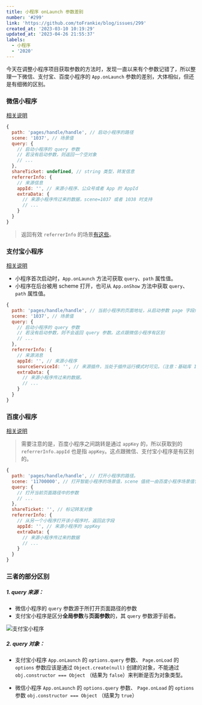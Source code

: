 ```yaml
---
title: 小程序 onLaunch 参数差别
number: '#299'
link: 'https://github.com/toFrankie/blog/issues/299'
created_at: '2023-03-10 10:19:29'
updated_at: '2023-04-26 21:55:37'
labels:
  - 小程序
  - '2020'
---
```

今天在调整小程序项目获取参数的方法时，发现一直以来有个参数记错了，所以整理一下微信、支付宝、百度小程序的 `App.onLaunch` 参数的差别，大体相似，但还是有细微的区别。

### 微信小程序

[相关说明](https://developers.weixin.qq.com/miniprogram/dev/api/base/app/life-cycle/wx.getLaunchOptionsSync.html)

```js
{
  path: 'pages/handle/handle', // 启动小程序的路径
  scene: '1037', // 场景值
  query: {
    // 启动小程序的 query 参数
    // 若没有启动参数，则返回一个空对象
    // ...
  },
  shareTicket: undefined, // string 类型，转发信息
  referrerInfo: {
    // 来源信息
    appId: '', // 来源小程序、公众号或者 App 的 AppId
    extraData: {
      // 来源小程序传过来的数据，scene=1037 或者 1038 时支持
      // ...
    }
  }
}
```

> 返回有效 `referrerInfo` 的场景[有这些](https://developers.weixin.qq.com/miniprogram/dev/api/base/app/life-cycle/wx.getLaunchOptionsSync.html)。


### 支付宝小程序

[相关说明](https://opendocs.alipay.com/mini/framework/app-detail)

* 小程序首次启动时，`App.onLaunch` 方法可获取 `query`、`path` 属性值。
* 小程序在后台被用 scheme 打开，也可从 `App.onShow` 方法中获取 `query`、`path` 属性值。

```js
{
  path: 'pages/handle/handle', // 当前小程序的页面地址，从启动参数 page 字段解析而来，page 忽略时默认为首页。
  scene: '1037', // 场景值
  query: {
    // 启动小程序的 query 参数
    // 若没有启动参数，则不会返回 query 参数。这点跟微信小程序有区别
    // ...
  },
  referrerInfo: {
    // 来源消息
    appId: '', // 来源小程序
    sourceServiceId: '', // 来源插件，当处于插件运行模式时可见。（注意：基础库 1.11.0 版本开始支持）
    extraData: {
      // 来源小程序传过来的数据。
      // ...
    }
  }
}
```

### 百度小程序

[相关说明](https://smartprogram.baidu.com/docs/develop/framework/app_service_register/)

> 需要注意的是，百度小程序之间跳转是通过 `appKey` 的，所以获取到的 `referrerInfo.appId` 也是指 `appKey`。这点跟微信、支付宝小程序是有区别的。

```js
{
  path: 'pages/handle/handle', // 打开小程序的路径。
  scene: '11700000', // 打开智能小程序的场景值，scene 值统一由百度小程序场景值管理中心在 B 端平台统一配置后下发到宿主（例如百度 App），调起协议中会携带相应入口的 scene 值。
  query: {
    // 打开当前页面路径中的参数
    // ...
  },
  shareTicket: '', // 标记转发对象
  referrerInfo: {
    // 从另一个小程序打开该小程序时，返回此字段
    appId: '', // 来源小程序的 appKey
    extraData: {
      // 来源小程序传过来的数据
      // ...
    }
  }
}
```

### 三者的部分区别

##### 1. query 来源：
* 微信小程序的 `query` 参数源于所打开页面路径的参数
* 支付宝小程序是区分**全局参数**与**页面参数**的，其 `query` 参数源于前者。

![支付宝小程序](https://upload-images.jianshu.io/upload_images/5128488-595d0719858c5b42.png?imageMogr2/auto-orient/strip%7CimageView2/2/w/1240)

##### 2. query 对象：

* 支付宝小程序 `App.onLaunch` 的 `options.query` 参数、 `Page.onLoad` 的 `options` 参数应该是通过 `Object.create(null)` 创建的对象，不能通过 `obj.constructor === Object` （结果为 `false`）来判断是否为对象类型。

* 微信小程序 `App.onLaunch` 的 `options.query` 参数、 `Page.onLoad` 的 `options` 参数 `obj.constructor === Object` （结果为 `true`）

